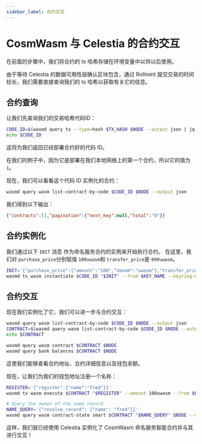```yaml
---
sidebar_label: 合约交互
---
```


# CosmWasm 与 Celestia 的合约交互
<!-- markdownlint-disable MD013 -->

在前面的步骤中，我们将合约的 tx 哈希存储在环境变量中以供以后使用。

由于等待 Celestia 的数据可用性层确认区块包含，通过 Rollmint 提交交易的时间较长，我们需要直接查询我们的 tx 哈希以获取有关它的信息。

## 合约查询

让我们先查询我们的交易哈希代码ID：

```sh
CODE_ID=$(wasmd query tx --type=hash $TX_HASH $NODE --output json | jq -r '.logs[0].events[-1].attributes[0].value')
echo $CODE_ID
```

这将为我们返回已经部署合约好的代码 ID。

在我们的例子中，因为它是部署在我们本地网络上的第一个合约，所以它的值为`1`。

现在，我们可以看看这个代码 ID 实例化的合约：

```sh
wasmd query wasm list-contract-by-code $CODE_ID $NODE --output json
```

我们得到以下输出：

```json
{"contracts":[],"pagination":{"next_key":null,"total":"0"}}
```

## 合约实例化

我们通过以下 `INIT` 消息 作为命名服务合约的实例来开始执行合约。 在这里，我们对 `purchase_price`分别赋值 `100uwasm`和 `transfer_price`是 `999uwasm`。

```sh
INIT='{"purchase_price":{"amount":"100","denom":"uwasm"},"transfer_price":{"amount":"999","denom":"uwasm"}}'
wasmd tx wasm instantiate $CODE_ID "$INIT" --from $KEY_NAME --keyring-backend test --label "name service" $TXFLAG -y --no-admin
```

## 合约交互

现在我们实例化了它，我们可以进一步与合约交互：

```sh
wasmd query wasm list-contract-by-code $CODE_ID $NODE --output json
CONTRACT=$(wasmd query wasm list-contract-by-code $CODE_ID $NODE --output json | jq -r '.contracts[-1]')
echo $CONTRACT

wasmd query wasm contract $CONTRACT $NODE
wasmd query bank balances $CONTRACT $NODE
```

这使我们能够查看合约地址、合约详细信息以及钱包余额。

现在，让我们为我们的钱包地址注册一个名称：

```sh
REGISTER='{"register":{"name":"fred"}}'
wasmd tx wasm execute $CONTRACT "$REGISTER" --amount 100uwasm --from $KEY_NAME $TXFLAG -y

# Query the owner of the name record
NAME_QUERY='{"resolve_record": {"name": "fred"}}'
wasmd query wasm contract-state smart $CONTRACT "$NAME_QUERY" $NODE --output json
```

这样，我们就已经使用 Celestia 实例化了 CosmWasm 命名服务智能合约并与其进行交互！
